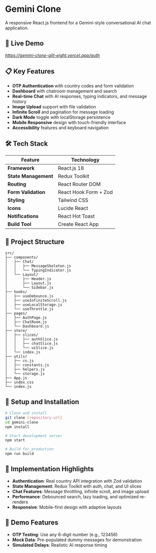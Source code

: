 # Gemini Clone 

A responsive React.js frontend for a Gemini-style conversational AI chat application.

## 🚀 Live Demo

*https://gemini-clone-gilt-eight.vercel.app/auth*

## 📋 Key Features

- **OTP Authentication** with country codes and form validation
- **Dashboard** with chatroom management and search
- **Real-time Chat** with AI responses, typing indicators, and message history
- **Image Upload** support with file validation
- **Infinite Scroll** and pagination for message loading
- **Dark Mode** toggle with localStorage persistence
- **Mobile Responsive** design with touch-friendly interface
- **Accessibility** features and keyboard navigation

## 🛠️ Tech Stack

| Feature | Technology |
|---------|------------|
| **Framework** | React.js 18 |
| **State Management** | Redux Toolkit |
| **Routing** | React Router DOM |
| **Form Validation** | React Hook Form + Zod |
| **Styling** | Tailwind CSS |
| **Icons** | Lucide React |
| **Notifications** | React Hot Toast |
| **Build Tool** | Create React App |

## 📁 Project Structure

```
src/
├── components/
│   ├── Chat/
│   │   ├── MessageSkeleton.js
│   │   └── TypingIndicator.js
│   └── Layout/
│       ├── Header.js
│       ├── Layout.js
│       └── Sidebar.js
├── hooks/
│   ├── useDebounce.js
│   ├── useInfiniteScroll.js
│   ├── useLocalStorage.js
│   └── useThrottle.js
├── pages/
│   ├── AuthPage.js
│   ├── ChatRoom.js
│   └── Dashboard.js
├── store/
│   ├── slices/
│   │   ├── authSlice.js
│   │   ├── chatSlice.js
│   │   └── uiSlice.js
│   └── index.js
├── utils/
│   ├── cn.js
│   ├── constants.js
│   ├── helpers.js
│   └── storage.js
├── App.js
├── index.css
└── index.js
```

## 🚀 Setup and Installation

```bash
# Clone and install
git clone [repository-url]
cd gemini-clone
npm install

# Start development server
npm start

# Build for production
npm run build
```

## 🔧 Implementation Highlights

- **Authentication**: Real country API integration with Zod validation
- **State Management**: Redux Toolkit with auth, chat, and UI slices
- **Chat Features**: Message throttling, infinite scroll, and image upload
- **Performance**: Debounced search, lazy loading, and optimized re-renders
- **Responsive**: Mobile-first design with adaptive layouts

## 🧪 Demo Features

- **OTP Testing**: Use any 6-digit number (e.g., 123456)
- **Mock Data**: Pre-populated dummy messages for demonstration
- **Simulated Delays**: Realistic AI response timing


